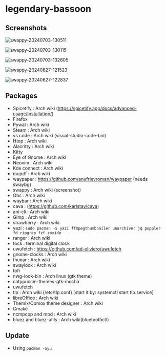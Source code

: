 # legendary-bassoon
## Screenshots

![swappy-20240703-130511](https://github.com/notsuju/legendary-bassoon/assets/131643792/d5354832-8669-4351-8837-329d3de3c54e)

![swappy-20240703-130115](https://github.com/notsuju/legendary-bassoon/assets/131643792/3fc5e97c-1917-4096-9dfa-04664c1bd830)

![swappy-20240703-132605](https://github.com/notsuju/legendary-bassoon/assets/131643792/3445e83a-3575-4167-8bf5-29091257238d)

![swappy-20240627-121523](https://github.com/notsuju/legendary-bassoon/assets/131643792/59f82dd3-2515-49a8-9792-2088231d23f2)

![swappy-20240627-122837](https://github.com/notsuju/legendary-bassoon/assets/131643792/0ca3ddb9-3daf-48a8-b199-dcf4c110ea41)


## Packages

+ Spicetify : Arch wiki (https://spicetify.app/docs/advanced-usage/installation/)
+ Firefox
+ Pywal : Arch wiki
+ Steam : Arch wiki
+ vs code : Arch wiki (visual-studio-code-bin)
+ Htop : Arch wiki
+ Alacritty : Arch wiki
+ Kitty 
+ Eye of Gnome : Arch wiki
+ Neovim : Arch wiki
+ Kde connect : Arch wiki
+ mupdf : Arch wiki
+ waypaper : https://github.com/anufrievroman/waypaper (needs swaybg)
+ swappy : Arch wiki (screenshot)
+ Obs : Arch wiki
+ waybar : Arch wiki
+ cava : (https://github.com/karlstav/cava)
+ ani-cli : Arch wiki
+ Gimp : Arch wiki
+ strawberry : Arch wiki
+ yazi : `sudo pacman -S yazi ffmpegthumbnailer unarchiver jq poppler fd ripgrep fzf zoxide`
+ ranger : Arch wiki
+ tock : terminal digital clock
+ uwufetch : https://github.com/ad-oliviero/uwufetch
+ gnome-clocks : Arch wiki
+ thunar : Arch wiki
+ swaylock : Arch wiki
+ tofi
+ nwg-look-bin : Arch linux (gtk theme)
+ catppuccin-themes-gtk-mocha
+ uwufetch
+ tlp : Arch wiki (/etc/tlp.conf) [start it by: systemctl start tlp.service]
+ libreOffice : Arch wiki
+ Themix/Oomox theme designer : Arch wiki
+ Cmake
+ ncmpcpp and mpd : Arch wiki
+ bluez and bluez-utils : Arch wiki(bluetoothctl)

## Update

+ Using `pacman -Syu`

